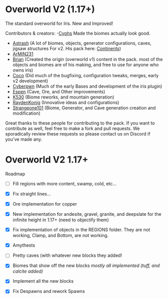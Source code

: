 # Overworld V2  (1.17+)
The standard overworld for Iris. New and Improved!


Contributors & creators:
-[Cyphs](https://github.com/xCyphs) Made the biomes actually look good.
- [Astrash](https://github.com/Astrashh) (A lot of biomes, objects, generator configurations, caves, jigsaw structures For v2. His pack here: [Continents](https://github.com/Astrashh/Continents))
- [ArMiN231](https://github.com/ArMiN231)
- [Brian](https://github.com/NextdoorPsycho) (Created the origin (overworld v1) content in the pack. most of the objects and biomes are of his making, and free to use for anyone who owns iris)
- [Coco](https://github.com/CocoTheOwner/) (Did much of the bugfixing, configuration tweaks, merges, early v2 development)
- [Cyberpwn](https://github.com/cyberpwnn) (Much of the early Bases and development of the iris plugin)
- [Espen](https://github.com/espen96) (Cave, Ore, and Other improvements)
- [K530](https://github.com/K530-hub) (Biome reworks, and mountain generation)
- [RaydenKonig](https://github.com/RaydenKonig) (Innovative ideas and configurations)
- [Strangeone101](https://github.com/StrangeOne101) (Biome, Generator, and Cave generation creation and modification)


Great thanks to these people for contributing to the pack.
If you want to contribute as well, feel free to make a fork and pull requests.
We sporadically review these requests so please contact us on Discord if you've made any.


# Overworld V2  1.17+
Roadmap
- [ ] Fill regions with more content, swamp, cold, etc...
- [X] Fix straight lines...
- [x] Ore implementation for copper 
- [X] New implementation for andesite, gravel, granite, and deepslate for the infinite height in 1.17+ (need to objectify them)
- [X] Fix implementation of objects in the REGIONS folder. They are not working, Clamp, and Bottom, are not working.
- [X] Amythests
- [ ] Pretty caves (with whatever new blocks they added!
- [X] Biomes that show off the new blocks *mostly all implemented (tuff, and calcite added)*
- [X] Implement all the new blocks
- [X] Fix Despawns and rework Spawns


